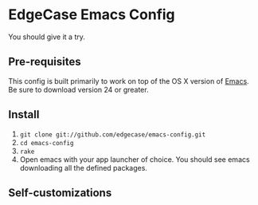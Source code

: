 # EdgeCase Emacs Config

You should give it a try.

## Pre-requisites

This config is built primarily to work on top of the OS X version of
[Emacs](http://emacsforosx.com/). Be sure to download version 24 or
greater.

## Install

1. `git clone git://github.com/edgecase/emacs-config.git`
2. `cd emacs-config`
3. `rake`
4. Open emacs with your app launcher of choice. You should see emacs
downloading all the defined packages.

## Self-customizations
